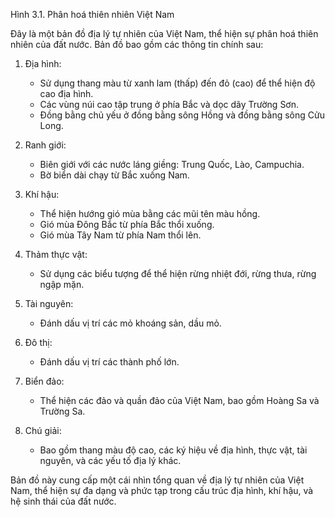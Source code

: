 Hình 3.1. Phân hoá thiên nhiên Việt Nam

Đây là một bản đồ địa lý tự nhiên của Việt Nam, thể hiện sự phân hoá thiên nhiên của đất nước. Bản đồ bao gồm các thông tin chính sau:

1. Địa hình:
   - Sử dụng thang màu từ xanh lam (thấp) đến đỏ (cao) để thể hiện độ cao địa hình.
   - Các vùng núi cao tập trung ở phía Bắc và dọc dãy Trường Sơn.
   - Đồng bằng chủ yếu ở đồng bằng sông Hồng và đồng bằng sông Cửu Long.

2. Ranh giới:
   - Biên giới với các nước láng giềng: Trung Quốc, Lào, Campuchia.
   - Bờ biển dài chạy từ Bắc xuống Nam.

3. Khí hậu:
   - Thể hiện hướng gió mùa bằng các mũi tên màu hồng.
   - Gió mùa Đông Bắc từ phía Bắc thổi xuống.
   - Gió mùa Tây Nam từ phía Nam thổi lên.

4. Thảm thực vật:
   - Sử dụng các biểu tượng để thể hiện rừng nhiệt đới, rừng thưa, rừng ngập mặn.

5. Tài nguyên:
   - Đánh dấu vị trí các mỏ khoáng sản, dầu mỏ.

6. Đô thị:
   - Đánh dấu vị trí các thành phố lớn.

7. Biển đảo:
   - Thể hiện các đảo và quần đảo của Việt Nam, bao gồm Hoàng Sa và Trường Sa.

8. Chú giải:
   - Bao gồm thang màu độ cao, các ký hiệu về địa hình, thực vật, tài nguyên, và các yếu tố địa lý khác.

Bản đồ này cung cấp một cái nhìn tổng quan về địa lý tự nhiên của Việt Nam, thể hiện sự đa dạng và phức tạp trong cấu trúc địa hình, khí hậu, và hệ sinh thái của đất nước.